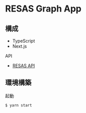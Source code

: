 # RESAS Graph App

## 構成

- TypeScript
- Next.js

API

- [RESAS API](https://opendata.resas-portal.go.jp/)

## 環境構築

起動

```
$ yarn start
```
